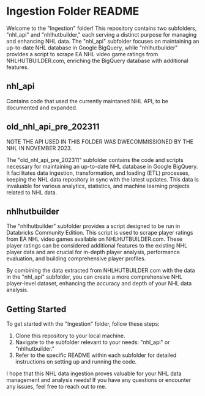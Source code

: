 # Ingestion Folder README

Welcome to the "Ingestion" folder! This repository contains two subfolders, "nhl_api" and "nhlhutbuilder," each serving a distinct purpose for managing and enhancing NHL data. The "nhl_api" subfolder focuses on maintaining an up-to-date NHL database in Google BigQuery, while "nhlhutbuilder" provides a script to scrape EA NHL video game ratings from NHLHUTBUILDER.com, enriching the BigQuery database with additional features.


## nhl_api
Contains code that used the currently maintaned NHL API, to be documented and expanded.

## old_nhl_api_pre_202311

NOTE THE API USED IN THIS FOLDER WAS DWECOMMISSIONED BY THE NHL IN NOVEMBER 2023.

The "old_nhl_api_pre_202311" subfolder contains the code and scripts necessary for maintaining an up-to-date NHL database in Google BigQuery. It facilitates data ingestion, transformation, and loading (ETL) processes, keeping the NHL data repository in sync with the latest updates. This data is invaluable for various analytics, statistics, and machine learning projects related to NHL data.

## nhlhutbuilder

The "nhlhutbuilder" subfolder provides a script designed to be run in Databricks Community Edition. This script is used to scrape player ratings from EA NHL video games available on NHLHUTBUILDER.com. These player ratings can be considered additional features to the existing NHL player data and are crucial for in-depth player analysis, performance evaluation, and building comprehensive player profiles.

By combining the data extracted from NHLHUTBUILDER.com with the data in the "nhl_api" subfolder, you can create a more comprehensive NHL player-level dataset, enhancing the accuracy and depth of your NHL data analysis.

## Getting Started

To get started with the "Ingestion" folder, follow these steps:

1. Clone this repository to your local machine.
2. Navigate to the subfolder relevant to your needs: "nhl_api" or "nhlhutbuilder."
3. Refer to the specific README within each subfolder for detailed instructions on setting up and running the code.


I hope that this NHL data ingestion proves valuable for your NHL data management and analysis needs! If you have any questions or encounter any issues, feel free to reach out to me.
